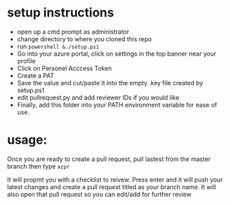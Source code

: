 # setup instructions

* open up a cmd prompt as administrator
* change directory to where you cloned this repo
* run `powershell &./setup.ps1`
* Go into your azure portal, click on settings in the top banner near your profile
* Click on Personel Acccess Token
* Create a PAT
* Save the value and cut/paste it into the empty .key file created by setup.ps1
* edit pullrequest.py and add reviewer IDs if you would like
* Finally, add this folder into your PATH environment variable for ease of use.

# usage:

Once you are ready to create a pull request, pull lastest from the master branch
then type
`azpr`

It will propmt you with a checklist to reivew. Press enter and it will push your latest changes and create a pull request titled as your branch name. It will also open that pull request so you can edit/add for further review